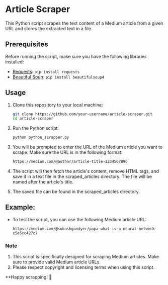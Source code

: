 # Article Scraper

This Python script scrapes the text content of a Medium article from a given URL and stores the extracted text in a file.

## Prerequisites

Before running the script, make sure you have the following libraries installed:

- [Requests](https://pypi.org/project/requests/): `pip install requests`
- [Beautiful Soup](https://pypi.org/project/beautifulsoup4/): `pip install beautifulsoup4`

## Usage

1. Clone this repository to your local machine:

   ```bash
   git clone https://github.com/your-username/article-scraper.git
   cd article-scraper
2. Run the Python script:
   ```bash
   python python_scrapper.py
3. You will be prompted to enter the URL of the Medium article you want to scrape. Make sure the URL is in the following format:
   ```bash
   https://medium.com/@author/article-title-1234567890
4. The script will then fetch the article's content, remove HTML tags, and save it in a text file in the scraped_articles directory. The file will be named after the article's title.
5. The saved file can be found in the scraped_articles directory.
## Example:
- To test the script, you can use the following Medium article URL:
  ```
  https://medium.com/@subashgandyer/papa-what-is-a-neural-network-c5e5cc427c7
### Note
1. This script is specifically designed for scraping Medium articles. Make sure to provide valid Medium article URLs.
2. Please respect copyright and licensing terms when using this script.

**Happy scrapping! 🙂
   
